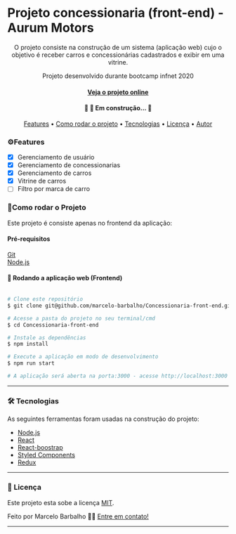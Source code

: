 # Projeto concessionaria (front-end) - Aurum Motors

<p align="center">O projeto consiste na construção de um sistema (aplicação web) cujo o objetivo é receber carros e
concessionárias cadastrados e exibir em uma vitrine.</p>
<p align="center">Projeto desenvolvido durante bootcamp infnet 2020</p>
<h4 align="center"> <a href='https://concessionaria.vercel.app/' align="center">Veja o projeto online</a></h4>
<h4 align="center"> 
	🚧 🚀 Em construção...  🚧
</h4>

<p align="center">
 <a href="#features">Features</a> •
 <a href="#run">Como rodar o projeto</a> • 
 <a href="#tech">Tecnologias</a> • 
 <a href="#licence">Licença</a> • 
 <a href="https://github.com/marcelo-barbalho">Autor</a>
</p>

<h3 id='features'>⚙️Features</h3>

- [x] Gerenciamento de usuário
- [x] Gerenciamento de concessionarias
- [x] Gerenciamento de carros
- [x] Vitrine de  carros
- [ ] Filtro por marca de carro

<h3 id='run'>🚀Como rodar o Projeto</h3>
Este projeto é consiste apenas no frontend da aplicação:

<h4>Pré-requisitos</h4>

[Git](https://git-scm.com)  
[Node.js](https://nodejs.org/en/)


#### 🧭 Rodando a aplicação web (Frontend)

```bash

# Clone este repositório
$ git clone git@github.com/marcelo-barbalho/Concessionaria-front-end.git

# Acesse a pasta do projeto no seu terminal/cmd
$ cd Concessionaria-front-end

# Instale as dependências
$ npm install

# Execute a aplicação em modo de desenvolvimento
$ npm run start

# A aplicação será aberta na porta:3000 - acesse http://localhost:3000
```

---

<h3 id='tech'>🛠 Tecnologias</h3>

As seguintes ferramentas foram usadas na construção do projeto:

- [Node.js](https://nodejs.org/en/)
- [React](https://pt-br.reactjs.org/)
- [React-boostrap](https://react-bootstrap.github.io/)
- [Styled Components](https://styled-components.com/)
- [Redux](https://redux.js.org/)
---
<h3 id='licence'>📝 Licença</h3>

Este projeto esta sobe a licença [MIT](./LICENSE).

Feito por Marcelo Barbalho 👋🏽 [Entre em contato!](https://www.linkedin.com/in/marcelo-barbalho-cruz/)

---
